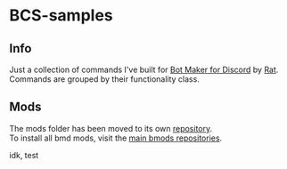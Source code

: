 # BCS-samples
## Info
Just a collection of commands I've built for [Bot Maker for Discord](https://store.steampowered.com/app/2592170/Bot_Maker_For_Discord/) by [Rat](https://github.com/RatWasHere).<br>
Commands are grouped by their functionality class.
## Mods
The mods folder has been moved to its own [repository](https://github.com/slothyace/bmods-acedia).<br>
To install all bmd mods, visit the [main bmods repositories](https://github.com/RatWasHere/bmods).

idk, test
